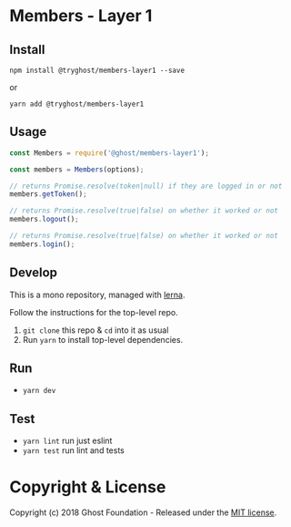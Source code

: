 # Members - Layer 1

## Install

`npm install @tryghost/members-layer1 --save`

or

`yarn add @tryghost/members-layer1`


## Usage


```javascript
const Members = require('@ghost/members-layer1');

const members = Members(options);

// returns Promise.resolve(token|null) if they are logged in or not
members.getToken();

// returns Promise.resolve(true|false) on whether it worked or not
members.logout();

// returns Promise.resolve(true|false) on whether it worked or not
members.login();
```


## Develop

This is a mono repository, managed with [lerna](https://lernajs.io/).

Follow the instructions for the top-level repo.
1. `git clone` this repo & `cd` into it as usual
2. Run `yarn` to install top-level dependencies.


## Run

- `yarn dev`


## Test

- `yarn lint` run just eslint
- `yarn test` run lint and tests




# Copyright & License

Copyright (c) 2018 Ghost Foundation - Released under the [MIT license](LICENSE).
